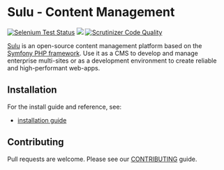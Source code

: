# Sulu - Content Management

[![Selenium Test Status](https://saucelabs.com/buildstatus/sulu-io)](https://saucelabs.com/u/sulu-io)
[![](https://travis-ci.org/sulu-io/sulu-standard.png)](https://travis-ci.org/sulu-io/sulu-standard)
[![Scrutinizer Code Quality](https://scrutinizer-ci.com/g/sulu-io/sulu-standard/badges/quality-score.png?s=3039e48d6515ea846578ca06f3c5bd5442ad3c5b)](https://scrutinizer-ci.com/g/sulu-io/sulu-standard/)

[Sulu](http://sulu.io/) is an open-source content management platform based on the
[Symfony PHP framework](http://cmf.symfony.com/). Use it as a CMS to develop and
manage enterprise multi-sites or as a development environment to create reliable
and high-performant web-apps.

## Installation

For the install guide and reference, see:

* [installation guide](http://docs.sulu.io/en/latest/book/getting-started/index.html)

## Contributing

Pull requests are welcome. Please see our [CONTRIBUTING](https://github.com/sulu-io/sulu-standard/blob/develop/CONTRIBUTING.md) guide.
